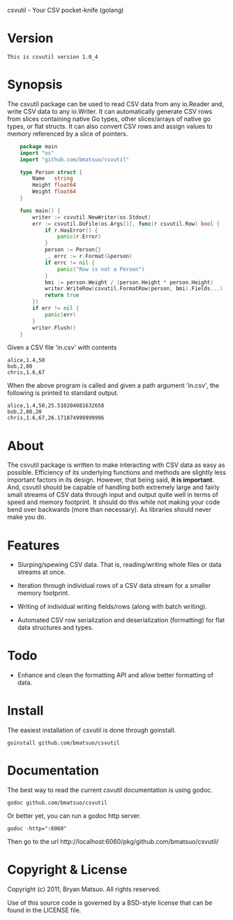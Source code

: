 csvutil - Your CSV pocket-knife (golang)

Version
=======

    This is csvutil version 1.0_4

Synopsis
========

The csvutil package can be used to read CSV data from any io.Reader and,
write CSV data to any io.Writer. It can automatically generate CSV rows
from slices containing native Go types, other slices/arrays of native go
types, or flat structs. It can also convert CSV rows and assign values to
memory referenced by a slice of pointers.

```go
    package main
    import "os"
    import "github.com/bmatsuo/csvutil"

    type Person struct {
        Name   string
        Height float64
        Weight float64
    }

    func main() {
        writer := csvutil.NewWriter(os.Stdout)
        err := csvutil.DoFile(os.Args[1], func(r csvutil.Row) bool {
            if r.HasError() {
                panic(r.Error)
            }
            person := Person{}
            _, errc := r.Format(&person)
            if errc != nil {
                panic("Row is not a Person")
            }
            bmi := person.Weight / (person.Height * person.Height)
            writer.WriteRow(csvutil.FormatRow(person, bmi).Fields...)
            return true
        })
        if err != nil {
            panic(err)
        }
        writer.Flush()
    }
```

Given a CSV file 'in.csv' with contents

```
alice,1.4,50
bob,2,80
chris,1.6,67
```

When the above program is called and given a path argument 'in.csv', the
following is printed to standard output.

```
alice,1.4,50,25.510204081632658
bob,2,80,20
chris,1.6,67,26.171874999999996
```

About
=====

The csvutil package is written to make interacting with CSV data as easy
as possible. Efficiency of its underlying functions and methods are
slightly less important factors in its design. However, that being said,
**it is important**. And, csvutil should be capable of handling both
extremely large and fairly small streams of CSV data through input and
output quite well in terms of speed and memory footprint. It should do
this while not making your code bend over backwards (more than necessary).
As libraries should never make you do.

Features
========

* Slurping/spewing CSV data. That is, reading/writing whole files or data
streams at once.

* Iteration through individual rows of a CSV data stream for a smaller
memory footprint.

* Writing of individual writing fields/rows (along with batch writing).

* Automated CSV row serialization and deserialization (formatting) for flat
data structures and types.

Todo
====

* Enhance and clean the formatting API and allow better formatting of data.

Install
=======

The easiest installation of csvutil is done through goinstall.

    goinstall github.com/bmatsuo/csvutil

Documentation
=============

The best way to read the current csvutil documentation is using
godoc.

    godoc github.com/bmatsuo/csvutil

Or better yet, you can run a godoc http server.

    godoc -http=":6060"

Then go to the url http://localhost:6060/pkg/github.com/bmatsuo/csvutil/

Copyright & License
===================

Copyright (c) 2011, Bryan Matsuo.
All rights reserved.

Use of this source code is governed by a BSD-style license that can be
found in the LICENSE file.
